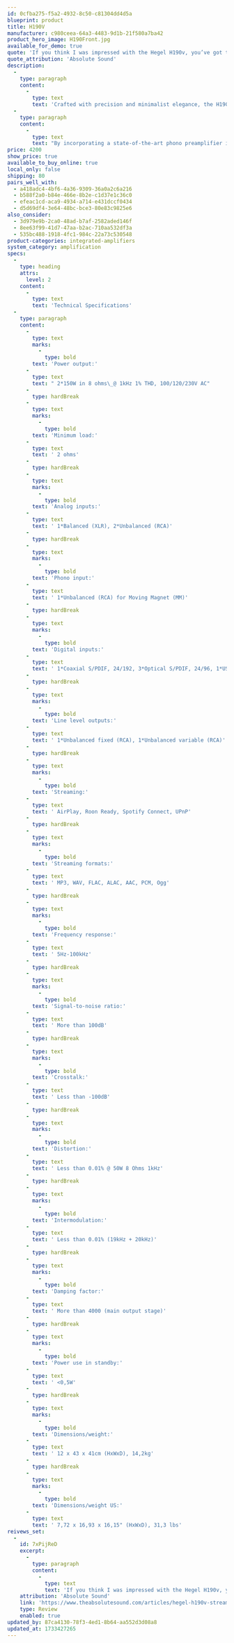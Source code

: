 ```yaml
---
id: 0cfba275-f5a2-4932-8c50-c81304dd4d5a
blueprint: product
title: H190V
manufacturer: c980ceea-64a3-4483-9d1b-21f580a7ba42
product_hero_image: H190Front.jpg
available_for_demo: true
quote: 'If you think I was impressed with the Hegel H190v, you’ve got that right. It has a clarity, smoothness and dynamic quality that speaks to listeners familiar with live music and who like to actively listen.'
quote_attribution: 'Absolute Sound'
description:
  -
    type: paragraph
    content:
      -
        type: text
        text: 'Crafted with precision and minimalist elegance, the H190v is housed in a solid steel chassis featuring a thick aluminium front with aluminium knobs. Available in both black and white, the amplifier is designed to complement any interior aesthetic. However, underneath its minimalist exterior, the H190v is packed with advanced features. Under the hood, H190v packs a formidable punch. With 150W class AB power in 8 Ohms, a damping factor of 4000, and a large toroidal transformer paired with high-quality output transistors, this amplifier delivers power and precision in equal measure. A dedicated and improved power supply for the preamp and DAC section creates a pitch-black background ensuring that the focus remains on the music, where every nuance is delivered with precision and control. H190v offers a taste of high-end sophistication at a sensible price point.'
  -
    type: paragraph
    content:
      -
        type: text
        text: "By incorporating a state-of-the-art phono preamplifier into H190v, users can connect turntables with MM cartridges directly to the amplifier. The phono input is a scaled-down version of our highly acclaimed V10 phono preamplifier, delivering a detailed, expansive, and powerful sound that breathes new life into any vinyl collection. For those who appreciate a personal listening experience, H190v boasts a 6.3mm headphone output with a high-quality dedicated headphone amplifier. Capable of driving even the most demanding headphones, this feature ensures that every nuance of your music is faithfully reproduced. The inclusion of a comprehensive list of streaming options further enhances the amplifier's versatility. With support for AirPlay, Spotify Connect, Roon Ready, and DLNA/UPnP, H190v transforms your space into a hub for seamless music playback."
price: 4200
show_price: true
available_to_buy_online: true
local_only: false
shipping: 80
pairs_well_with:
  - a418adc4-4bf6-4a36-9309-36a0a2c6a216
  - b588f2a0-b84e-466e-8b2e-c1d37e1c36c0
  - efeac1cd-aca9-4934-a714-e431dccf0434
  - d5d69df4-3e64-48bc-bce3-80e83c9825e6
also_consider:
  - 3d979e9b-2ca0-48ad-b7af-2582aded146f
  - 8ee63f99-41d7-47aa-b2ac-710aa532df3a
  - 535bc488-1918-4fc1-984c-22a73c530548
product-categories: integrated-amplifiers
system_category: amplification
specs:
  -
    type: heading
    attrs:
      level: 2
    content:
      -
        type: text
        text: 'Technical Specifications'
  -
    type: paragraph
    content:
      -
        type: text
        marks:
          -
            type: bold
        text: 'Power output:'
      -
        type: text
        text: " 2*150W in 8 ohms\_@ 1kHz 1% THD, 100/120/230V AC"
      -
        type: hardBreak
      -
        type: text
        marks:
          -
            type: bold
        text: 'Minimum load:'
      -
        type: text
        text: ' 2 ohms'
      -
        type: hardBreak
      -
        type: text
        marks:
          -
            type: bold
        text: 'Analog inputs:'
      -
        type: text
        text: ' 1*Balanced (XLR), 2*Unbalanced (RCA)'
      -
        type: hardBreak
      -
        type: text
        marks:
          -
            type: bold
        text: 'Phono input:'
      -
        type: text
        text: ' 1*Unbalanced (RCA) for Moving Magnet (MM)'
      -
        type: hardBreak
      -
        type: text
        marks:
          -
            type: bold
        text: 'Digital inputs:'
      -
        type: text
        text: ' 1*Coaxial S/PDIF, 24/192, 3*Optical S/PDIF, 24/96, 1*USB, 24/96, 1*Network, 24/192'
      -
        type: hardBreak
      -
        type: text
        marks:
          -
            type: bold
        text: 'Line level outputs:'
      -
        type: text
        text: ' 1*Unbalanced fixed (RCA), 1*Unbalanced variable (RCA)'
      -
        type: hardBreak
      -
        type: text
        marks:
          -
            type: bold
        text: 'Streaming:'
      -
        type: text
        text: ' AirPlay, Roon Ready, Spotify Connect, UPnP'
      -
        type: hardBreak
      -
        type: text
        marks:
          -
            type: bold
        text: 'Streaming formats:'
      -
        type: text
        text: ' MP3, WAV, FLAC, ALAC, AAC, PCM, Ogg'
      -
        type: hardBreak
      -
        type: text
        marks:
          -
            type: bold
        text: 'Frequency response:'
      -
        type: text
        text: ' 5Hz-100kHz'
      -
        type: hardBreak
      -
        type: text
        marks:
          -
            type: bold
        text: 'Signal-to-noise ratio:'
      -
        type: text
        text: ' More than 100dB'
      -
        type: hardBreak
      -
        type: text
        marks:
          -
            type: bold
        text: 'Crosstalk:'
      -
        type: text
        text: ' Less than -100dB'
      -
        type: hardBreak
      -
        type: text
        marks:
          -
            type: bold
        text: 'Distortion:'
      -
        type: text
        text: ' Less than 0.01% @ 50W 8 Ohms 1kHz'
      -
        type: hardBreak
      -
        type: text
        marks:
          -
            type: bold
        text: 'Intermodulation:'
      -
        type: text
        text: ' Less than 0.01% (19kHz + 20kHz)'
      -
        type: hardBreak
      -
        type: text
        marks:
          -
            type: bold
        text: 'Damping factor:'
      -
        type: text
        text: ' More than 4000 (main output stage)'
      -
        type: hardBreak
      -
        type: text
        marks:
          -
            type: bold
        text: 'Power use in standby:'
      -
        type: text
        text: ' <0,5W'
      -
        type: hardBreak
      -
        type: text
        marks:
          -
            type: bold
        text: 'Dimensions/weight:'
      -
        type: text
        text: ' 12 x 43 x 41cm (HxWxD), 14,2kg'
      -
        type: hardBreak
      -
        type: text
        marks:
          -
            type: bold
        text: 'Dimensions/weight US:'
      -
        type: text
        text: ' 7,72 x 16,93 x 16,15" (HxWxD), 31,3 lbs'
reivews_set:
  -
    id: 7xPijReD
    excerpt:
      -
        type: paragraph
        content:
          -
            type: text
            text: 'If you think I was impressed with the Hegel H190v, you’ve got that right. It has a clarity, smoothness and dynamic quality that speaks to listeners familiar with live music and who like to actively listen. It offers impressive value as well; in fact, I’d go so far as to say this is the benchmark electronics package beyond which you have to spend substantially for small, though possibly valuable, gains.'
    attribution: 'Absolute Sound'
    link: 'https://www.theabsolutesound.com/articles/hegel-h190v-streaming-integrated-amp-dac/'
    type: Review
    enabled: true
updated_by: 87ca4130-78f3-4ed1-8b64-aa552d3d08a8
updated_at: 1733427265
---
```

